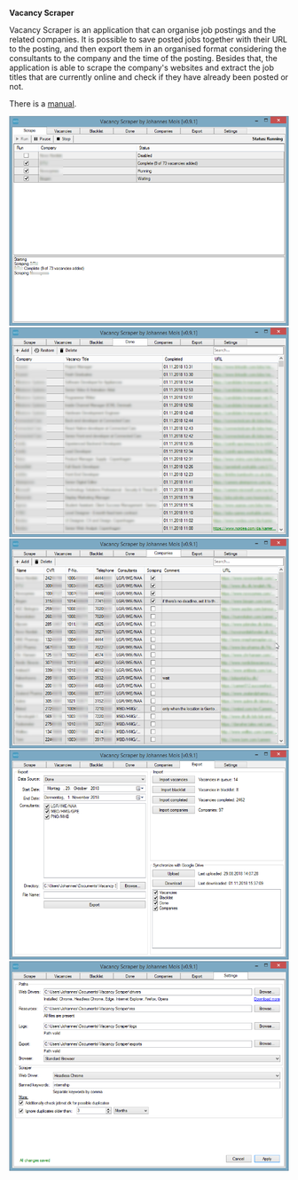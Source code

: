 **Vacancy Scraper**

Vacancy Scraper is an application that can organise job postings and the related companies. It is possible to save posted jobs together with their URL to the posting, and then export them in an organised format considering the consultants to the company and the time of the posting. Besides that, the application is able to scrape the company's websites and extract the job titles that are currently online and check if they have already been posted or not.

There is a [manual](https://raw.githubusercontent.com/johannesmols/WID-Vacancy-Scraper/bc4415dfa0054e72a5aabc71a86ad238f6a29748/screenshots/Vacancy_Scraper_Manual.pdf).

![](https://raw.githubusercontent.com/johannesmols/WID-Vacancy-Scraper/master/screenshots/scrape_b.png)
![](https://raw.githubusercontent.com/johannesmols/WID-Vacancy-Scraper/master/screenshots/done_b.png)
![](https://raw.githubusercontent.com/johannesmols/WID-Vacancy-Scraper/master/screenshots/companies_b.png)
![](https://raw.githubusercontent.com/johannesmols/WID-Vacancy-Scraper/master/screenshots/export.png)
![](https://raw.githubusercontent.com/johannesmols/WID-Vacancy-Scraper/master/screenshots/settings.png)
